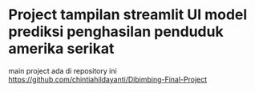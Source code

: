 # Project tampilan streamlit UI model prediksi penghasilan penduduk amerika serikat
main project ada di repository ini https://github.com/chintiahildayanti/Dibimbing-Final-Project
